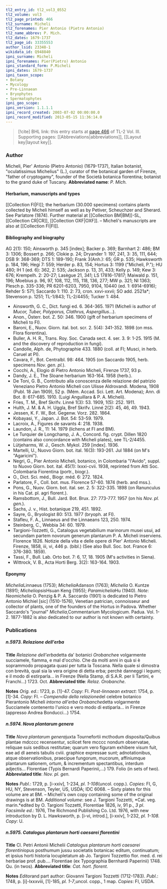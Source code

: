 ```yaml
---
tl2_entry_id: tl2_vol3_0552
tl2_volume: vol3
tl2_page_printed: 466
tl2_surname: Micheli
tl2_forenames: Pier Antonio (Pietro Antonio)
tl2_name_abbrev: P. Mich.
tl2_dates: 1679-1737
tl2_page_id: 33355553
author_lsid: 23348-1
wikidata_id: Q948840
ipni_surname: Micheli
ipni_forenames: Pier(Pietro) Antonio
ipni_standard_form: P.Micheli
ipni_dates: 1679-1737
ipni_taxon_scope: 
- Botany
- Mycology
- Pre-Linnaean
- Bryophytes
- Spermatophytes
ipni_geo_scope: 
ipni_version: 1.1.1.1
ipni_record_created: 2003-07-02 00:00:00.0
ipni_record_modified: 2013-05-15 11:36:14.0
---
```



> [!cite] BHL link: this entry starts at [page 466](https://www.biodiversitylibrary.org/page/33355553) of TL-2 Vol. III.
> Supporting pages: [[Abbreviations|abbreviations]], [[Layout key|layout key]].

### Author

Micheli, Pier' Antonio (Pietro Antonio) (1679-1737), Italian botanist, "oculatissimus Michelius" (L.), curator of the botanical garden of Firenze, "father of cryptogamy", founder of the Società botanica fiorentina; botanist to the grand duke of Tuscany. 
**Abbreviated name**: *P. Mich.*

#### Herbarium, manuscripts and types

[[Collection FI|FI]]; the herbarium (30.000 specimens) contains plants collected by Micheli himself as well as by Petiver, Scheuchzer and Sherard. See Parlatore (1874). Further material at [[Collection BM|BM]]-SL, [[Collection CR|CR]], [[Collection OXF|OXF]]. – Micheli's manuscripts are also at [[Collection FI|FI]].

#### Bibliography and biography

AG 2(1): 150; Ainsworth p. 345 \[index\]; Backer p. 369; Barnhart 2: 486; BM 3: 1306; Bossert p. 266; Clokie p. 24; Dryander 1: 197, 241, 3: 35, 111, 644; DSB 9: 368-369; DTS 1: 189-190; Frank 3(Anh.): 65; GR p. 535; Hawksworth p. 184, 196; Hegi 7: 559; Herder p. 83, 154; Hortus 3: 1199 ("Micheli, P."); HU 480; IH 1 (ed. 6): 362, 2: 535; Jackson p. 13, 31, 433; Kelly p. 149; Kew 3: 676; Krempelh. 2: 20-27; Lasègue 21, 341; LS 17816-17817; Maiwald p. 151, 196; Moebius p. 96, 97, 108, 112, 115, 118, 136, 277; MW p. 321; NI 1363; Plesch p. 335-336; PR 6201-6203, 7950, 9104, 10440 (ed. 1: 6914-6916); Rehder 5: 571; Saccardo 1: 110. 2: 73, cron. xxvi-xxvii; SO add. 2521a\*; Stevenson p. 1251; TL-1/843; TL-2/4455; Tucker 1: 484.
- Ainsworth, G. C., Dict. fungi ed. 6. 364-365. 1971 (Micheli is author of *Mucor, Tuber, Polyporus, Clathrus, Aspergillus*...).
- Anon., Österr. bot. Z. 50: 346. 1900 (gift of herbarium specimens of Micheli to FI).
- Baroni, E., Nuov. Giorn. ital. bot. scr. 2. 5(4): 341-352. 1898 (on mss. Flora fiorentina).
- Buller, A. H. R., Trans. Roy. Soc. Canada sect. 4. ser. 3. 9: 1-25. 1915 (M. and the discovery of reproduction in fungi).
- Candolle, Alph. de, Phytographie 433. 1880 (coll. at FI; Musci, in herb. Caruel at PI).
- Cavara, F., Bot. Centralbl. 98: 464. 1905 (on Saccardo 1905, herb. specimens *Nov. gen. pl.*).
- Cocchi, A., Elogio di Pietro Antonio Micheli, Firenze 1737, 93 p.
- Dandy, J. E., The Sloane herbarium 163-164. 1958 (herb.).
- De Toni, G. B., Contributo alla conoscenza delle relazione del patrizio Veneziano Pietro Antonio Micheli con Ulisse Aldrovandi. Modena, 1908 (Publ. 18 Jan 1909), 52 p. (Mém. Accad. Sci. Lett. Art. Modena); Ann. di Bot. 8: 617-685. 1910. (Luigi Anguillara & P. A. Micheli).
- Fries, T. M., Bref Skrifv. Linné 1(3): 53. 1909, 1(5): 252. 1911.
- Hulth, J. M. & A. H. Uggla, Bref Skrifv. Linné 2(2): 45, 46, 49. 1943.
- Jessen, K. F. W., Bot. Gegenw. Vorz. 282. 1864.
- Kobayasi, Y., Japan. J. Bot. 54: 53-59. 1979.
- Lacroix, A., Figures de savants 4: 218. 1938.
- Laundon, J. R., 11: 14. 1979 (lichens at FI and BM).
- Le Turquier de Longchamp, J. A., Concord. fig. crypt. Dillen 1820 (contains also concordance with Micheli plates), see TL-2/4455.
- Lütjeharms, W. J., Gesch. Mykol. 259 \[index\]. 1936.
- Martelli, U., Nuovo Giorn. bot. ital. 16(3): 193-261. Jul 1884 (on M's "Agaricini").
- Negri, G., Pier Antonio Micheli, botanico, in Colombaria "l'Avido", suppl. to Nuovo Giorn. bot. ital. 45(1): lxxxi-cvii. 1938, reprinted from Atti Soc. Colombaria Fiorentina (portr., biogr.).
- O., Dict. Sci. méd., Biogr. méd. 6: 272. 1824.
- Parlatore, F., Coll. bot. mus. Florence 57-60. 1874 (herb. and mss.).
- Pons, G., Nuov. Giorn. bot. ital. ser. 2. 5: 322-335. 1898 (on Ranunculus in his Cat. pl. agri florent.).
- Ramsbottom, J., Bull. Jard. Bot. Brux. 27: 773-777. 1957 (on his *Nov. pl. gen.*).
- Sachs, J. v., Hist. botanique 219, 451. 1892.
- Sayre, G., Bryologist 80: 513. 1977 (bryoph. at FI).
- Stafleu, F. A., Linnaeus and the Linnaeans 123, 250. 1974.
- Steinberg, C., Webbia 34: 60. 1979.
- Targioni-Tozzetti, G., Catalogus vegetabilium marinorum musei usui, ad secundam partem novorum generum plantarum P. A. Micheli inserviens. Florence 1826. Notizie della vita e delle opere di Pier' Antonio Micheli. Firenze, 1858, iii, vi, 446 p. (bibl.) (See also Bull. Soc. bot. France 6: 376-380. 1859).
- Tassi, F., Bull. Lab. Orto bot. 7: 6, 17, 18. 1905 (M's activities in Siena).
- Wittrock, V. B., Acta Horti Berg. 3(2): 163-164. 1903.

#### Eponymy

*Michelia*Linnaeus (1753); *Michelia*Adanson (1763); *Michelia* O. Kuntze (1891); *Micheliopsis*Hsuan Keng (1955); *Paramichelia*Hu (1940). *Note*: *Neomichelia* O. Penzig & P. A. Saccardo (1901) is dedicated to Pietro Antonio Michiel \[sic\] (1510-1576), Venetian patrician, connoisseur and collector of plants, one of the founders of the Hortus in Padova. Whether Saccardo's "journal" *Michelia*,Commentarium Mycologicum. Padua. Vol. 1-2. 1877-1882 is also dedicated to our author is not known with certainty.

### Publications

##### n.5973. Relazione dell'erba

**Title**
*Relazione dell'erba*detta da' botanici *Orobanche*e volgarmente succiamele, fiamma, e mal d'occhio. Che da molti anni in quà si è soprammodo propagata quasi per tutta la Toscana. Nella quale si dimostra con brevità, qual sia la vera origine di detta erba; perchè danneggi i legumi; e il modo di estirparla... in Firenze (Nella Stamp, di S.A.R. per li Tartini, e Franchi...) 1723. Oct.
**Abbreviated title**: *Relaz. Orobanche*.

**Notes**
*Orig. ed*.: 1723, p. \[1\]-47. *Copy*: FI.
*Post-linnaean extract*: 1754, p. \[1\]-34. *Copy*: FI. – *Compendia della relazione*del celebre botanico Pierantonio Micheli *intorno all'erba Orobanche*detta volgarmente Succiamele contenento l'unico e vero modo di estiparla... in Firenze (appresso Andrea Bonducci...) 1754.

##### n.5974. Nova plantarum genera

**Title**
*Nova plantarum genera*juxta Tournefortii mcthodum disposita/Quibus plantae mdcccc recensentur, scilicet fere mcccc nondum observatae, reliquae suis sedibus restitutae; quarum vero figuram exhibere visum fuit, eae ad dl aeneis tabulis cviii. graphice expressae sunt; adnotationibus, atque observationibus, praecipue fungorum, mucorum, affiniumque plantarum sationem, ortum, & incrementum spectantibus, interdum adjectis... Florentiae (Typis Bernardi Paperinii,...) 179. Folio (in sets of two).
**Abbreviated title**: *Nov. pl. gen.*

**Notes**
*Publ*.: 1729, p. \[i-xxiv\], 1-234, *pl*. *1-108*(uncol. copp.). *Copies*: FI, G, HU, NY, Stevenson, Teyler, US, USDA; IDC 6068. – Sixty plates for this volume are at BM. – Micheli's own copy containing some of the original drawings is at BM.
*Additional volume*: see J. Targioni Tozzetti, *Cat. veg. marin.*edited by O. Targioni Tozzetti, Florentiae 1826, iv, 91 p., *3 pl*.
*Facsimile ed*.: 1976, The Richmond Publishing Co. Ltd. 1976, with new introduction by D. L. Hawksworth, p. \[i-vi, introd.\], \[i-xxiv\], 1-232, *pl. 1-108. Copy*: U.

##### n.5975. Catalogus plantarum horti caesarei florentini

**Title**
Cl. Petri Antonii Michelii *Catalogus plantarum horti caesarei florentini*opus posthumum jussu societatis botanicac editum, continuatum; et ipsius horti historia locupletatum ab Jo. Targioni Tozzettio flor. med. d. rei herbariae prof. pub.... Florentiae (ex Typographia Bernhardi Paperinii) 1748. Qu. (in twos).
**Abbreviated title**: *Cat. hort. florent.*

**Notes**
*Editor*and part author: Giovanni Targioni Tozzetti (1712-1783).
*Publ*.: 1748, p. \[i\]-lxxxviii, \[1\]-185, *pl. 1-7*,uncol. copp., 1 map. *Copies*: FI, USDA.

